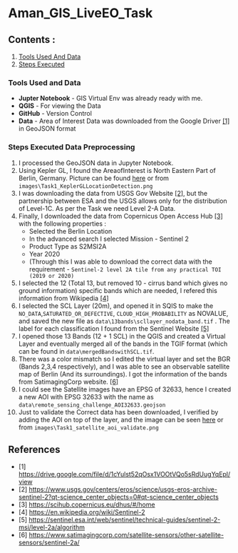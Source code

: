 # Aman_GIS_LiveEO_Task

## Contents :
1. [Tools Used And Data](#tools-used-and-data)
2. [Steps Executed](#steps-executed-data-preprocessing)


### Tools Used and Data 

* **Jupter Notebook** - GIS Virtual Env was already ready with me. 
* **QGIS** - For viewing the Data
* **GitHub** - Version Control
* **Data** - Area of Interest Data was downloaded from the Google Driver [[1]](#1) in GeoJSON format 


### Steps Executed Data Preprocessing

1. I processed the GeoJSON data in Jupyter Notebook. 
2. Using Kepler GL, I found the AreaofInterest is North Eastern Part of Berlin, Germany. Picture can be found [here](https://user-images.githubusercontent.com/75158219/125793336-f5376d2b-d7e4-422f-84db-51c812989205.png) or from `images\Task1_KeplerGLLocationDetection.png`
3. I was downloading the data from USGS Gov Website [[2]](#2), but the partnership between ESA and the USGS allows only for the distribution of Level-1C. As per the Task we need Level 2-A Data. 
4. Finally, I downloaded the data from Copernicus Open Access Hub [[3]](#3) with the following properties :
   * Selected the Berlin Location
   * In the advanced search I selected Mission - Sentinel 2
   * Product Type as S2MSI2A
   * Year 2020 
   * (Through this I was able to download the correct data with the requirement - `Sentinel-2 level 2A tile from any practical TOI (2019 or 2020)`
5. I selected the 12 (Total 13, but removed 10 - cirrus band which gives no ground information) specific bands which are needed, I refered this information from Wikipedia [[4]](#4)
6. I selected the SCL Layer (20m), and opened it in SQIS to make the `NO_DATA`,`SATURATED_OR_DEFECTIVE`, `CLOUD_HIGH_PROBABILITY` as NOVALUE, and saved the new file as `data\13bands\scllayer_nodata_band.tif` . The label for each classification I found from the Sentinel Website [[5]](#5)
7.  I opened those 13 Bands (12 + 1 SCL) in the QGIS and created a Virtual Layer and eventually merged all of the bands in the TGIF format (which can be found in `data\mergedBandswithSCL.tif`. 
8.  There was a color mismatch so I edited the virtual layer and set the BGR (Bands 2,3,4 respectively), and I was able to see an observable satellite map of Berlin (And its surroundings). I got the information of the bands from SatimagingCorp website. [[6]](#6)
9.  I could see the Satellite images have an EPSG of 32633, hence I created a new AOI with EPSG 32633 with the name as `data\remote_sensing_challenge_AOI32633.geojson`
10. Just to validate the Correct data has been downloaded, I verified by adding the AOI on top of the layer, and the image can be seen [here](https://user-images.githubusercontent.com/75158219/125833711-6d6af508-8483-416e-ad5d-85e8f72b7954.png) or from `images\Task1_satellite_aoi_validate.png`



## References
* <a id="1">[1]</a> 
https://drive.google.com/file/d/1cYulst52qOsx1VOOtVQo5sRdUugYqEpl/view
* <a id="2">[2]</a> 
https://www.usgs.gov/centers/eros/science/usgs-eros-archive-sentinel-2?qt-science_center_objects=0#qt-science_center_objects
* <a id="3">[3]</a> 
https://scihub.copernicus.eu/dhus/#/home
* <a id="4">[4]</a> 
https://en.wikipedia.org/wiki/Sentinel-2
* <a id="5">[5]</a> 
https://sentinel.esa.int/web/sentinel/technical-guides/sentinel-2-msi/level-2a/algorithm
* <a id="6">[6]</a> 
https://www.satimagingcorp.com/satellite-sensors/other-satellite-sensors/sentinel-2a/



